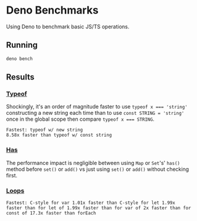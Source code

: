 # Deno Benchmarks

Using Deno to benchmark basic JS/TS operations.

## Running

```bash
deno bench
```

## Results

### [Typeof](./typeof.bench.ts)

Shockingly, it's an order of magnitude faster to use `typeof x === 'string'` constructing a new string each time than to use `const STRING = 'string'` once in the global scope then compare `typeof x === STRING`.

```
Fastest: typeof w/ new string
8.58x faster than typeof w/ const string
```

### [Has](./has.bench.ts)

The performance impact is negligible between using `Map` or `Set`'s' `has()` method before `set()` or `add()` vs just using `set()` or `add()` without checking first.

### [Loops](./loops.bench.ts)

```
Fastest: C-style for var 1.01x faster than C-style for let 1.99x faster than for let of 1.99x faster than for var of 2x faster than for const of 17.3x faster than forEach
```

```
```
